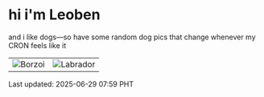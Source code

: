 # hi i'm Leoben

and i like dogs—so have some random dog pics that change whenever my CRON feels like it

|  |  |
|--------|----------|
| ![Borzoi](https://random-dog-vercel.vercel.app/api/random-borzoi?v=1751155169) | ![Labrador](https://random-dog-vercel.vercel.app/api/random-labrador?v=1751155169) |

Last updated: 2025-06-29 07:59 PHT
